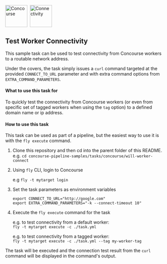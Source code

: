 <img src="https://pivotal.gallerycdn.vsassets.io/extensions/pivotal/vscode-concourse/0.1.3/1517353139519/Microsoft.VisualStudio.Services.Icons.Default" alt="Concourse" height="70"/>&nbsp;&nbsp;<img src="https://png.icons8.com/color/1600/disconnected.png" alt="Connectivity" height="70"/>

## Test Worker Connectivity

This sample task can be used to test connectivity from Concourse workers to a routable network address.

Under the covers, the task simply issues a `curl` command targeted at the provided `CONNECT_TO_URL` parameter and with extra command options from `EXTRA_COMMAND_PARAMETERS`.


#### What to use this task for

To quickly test the connectivity from Concourse workers (or even from specific set of tagged workers when using the `tag` option) to a defined domain name or ip address.


#### How to use this task

This task can be used as part of a pipeline, but the easiest way to use it is with the `fly execute` command.

1. Clone this repository and then cd into the parent folder of this README.  
   e.g. `cd concourse-pipeline-samples/tasks/concourse/will-worker-connect`

2. Using `fly` CLI, login to Concourse   

   e.g `fly -t mytarget login`    

3. Set the task parameters as environment variables  

     `export CONNECT_TO_URL="http://google.com"`  
     `export EXTRA_COMMAND_PARAMETERS="-k --connect-timeout 10"`  

4. Execute the `fly execute` command for the task  

   e.g. to test connectivity from a default worker:  
   `fly -t mytarget execute -c ./task.yml`  

   e.g. to test connectivity from a tagged worker:  
   `fly -t mytarget execute -c ./task.yml --tag my-worker-tag`  

The task will be executed and the connection test result from the `curl` command will be displayed in the command's output.
